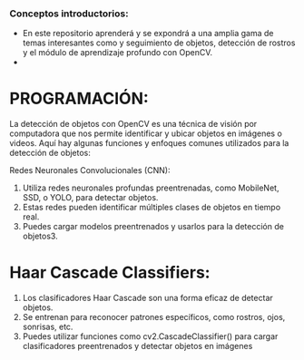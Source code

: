 ### Conceptos introductorios:
- En este repositorio aprenderá y se expondrá a una amplia gama de temas interesantes como y seguimiento de objetos, detección de rostros y el módulo de aprendizaje profundo con OpenCV.
-
# PROGRAMACIÓN:

La detección de objetos con OpenCV es una técnica de visión por computadora que nos permite identificar y ubicar objetos en imágenes o videos. Aquí hay algunas funciones y enfoques comunes utilizados para la detección de objetos:

Redes Neuronales Convolucionales (CNN):
1. Utiliza redes neuronales profundas preentrenadas, como MobileNet, SSD, o YOLO, para detectar objetos.
2. Estas redes pueden identificar múltiples clases de objetos en tiempo real.
3. Puedes cargar modelos preentrenados y usarlos para la detección de objetos3.

# Haar Cascade Classifiers:
1. Los clasificadores Haar Cascade son una forma eficaz de detectar objetos.
2. Se entrenan para reconocer patrones específicos, como rostros, ojos, sonrisas, etc.
3. Puedes utilizar funciones como cv2.CascadeClassifier() para cargar clasificadores preentrenados y detectar objetos en imágenes
